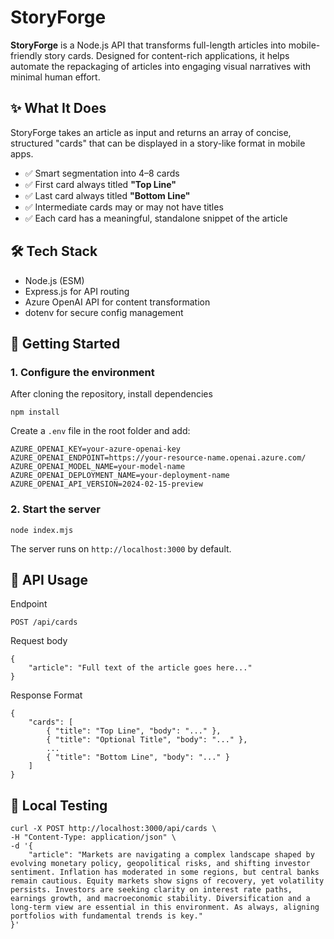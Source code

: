 # StoryForge

**StoryForge** is a Node.js API that transforms full-length articles into mobile-friendly story cards. Designed for content-rich applications, it helps automate the repackaging of articles into engaging visual narratives with minimal human effort.

## ✨ What It Does

StoryForge takes an article as input and returns an array of concise, structured "cards" that can be displayed in a story-like format in mobile apps.

- ✅ Smart segmentation into 4–8 cards
- ✅ First card always titled **"Top Line"**
- ✅ Last card always titled **"Bottom Line"**
- ✅ Intermediate cards may or may not have titles
- ✅ Each card has a meaningful, standalone snippet of the article

## 🛠 Tech Stack

- Node.js (ESM)
- Express.js for API routing
- Azure OpenAI API for content transformation
- dotenv for secure config management

## 🚀 Getting Started

### 1. Configure the environment

After cloning the repository, install dependencies

    npm install

Create a `.env` file in the root folder and add:

    AZURE_OPENAI_KEY=your-azure-openai-key
    AZURE_OPENAI_ENDPOINT=https://your-resource-name.openai.azure.com/
    AZURE_OPENAI_MODEL_NAME=your-model-name
    AZURE_OPENAI_DEPLOYMENT_NAME=your-deployment-name
    AZURE_OPENAI_API_VERSION=2024-02-15-preview

### 2. Start the server

    node index.mjs

The server runs on `http://localhost:3000` by default.

## 📡 API Usage

Endpoint

    POST /api/cards

Request body

    {
        "article": "Full text of the article goes here..."
    }

Response Format

    {
        "cards": [
            { "title": "Top Line", "body": "..." },
            { "title": "Optional Title", "body": "..." },
            ...
            { "title": "Bottom Line", "body": "..." }
        ]
    }

## 🧪 Local Testing

    curl -X POST http://localhost:3000/api/cards \
    -H "Content-Type: application/json" \
    -d '{
        "article": "Markets are navigating a complex landscape shaped by evolving monetary policy, geopolitical risks, and shifting investor sentiment. Inflation has moderated in some regions, but central banks remain cautious. Equity markets show signs of recovery, yet volatility persists. Investors are seeking clarity on interest rate paths, earnings growth, and macroeconomic stability. Diversification and a long-term view are essential in this environment. As always, aligning portfolios with fundamental trends is key."
    }'
